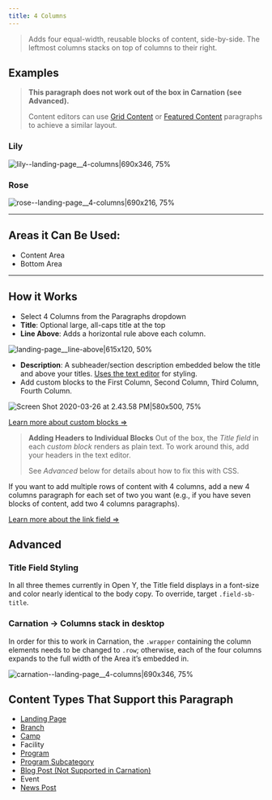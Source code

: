 ```yaml
---
title: 4 Columns
---
```


> Adds four equal-width, reusable blocks of content, side-by-side. The leftmost columns stacks on top of columns to their right.

## Examples

> **This paragraph does not work out of the box in Carnation (see Advanced).**
>
>Content editors can use [Grid Content](https://community.openymca.org/t/grid-content-paragraphs-open-y-user-docs/716) or [Featured Content](https://community.openymca.org/t/featured-content-paragraphs-open-y-user-docs/713) paragraphs to achieve a similar layout.
### Lily
![lily--landing-page__4-columns|690x346, 75%](upload://qDbiXOcJTlITS35qmjkpcL468jV.png)
### Rose
![rose--landing-page__4-columns|690x216, 75%](upload://5a76MKBOZX0ESRqTTaPnXhTADve.png)

---

## Areas it Can Be Used:

* Content Area
* Bottom Area

---
## How it Works
* Select 4 Columns from the Paragraphs dropdown
* **Title**: Optional large, all-caps title at the top
* **Line Above**: Adds a horizontal rule above each column.

![landing-page__line-above|615x120, 50%](upload://nvaYHUXy4C2JTaLL9d0hxlGVdJv.png)

* **Description**: A subheader/section description embedded below the title and above your titles. [Uses the text editor](https://community.openymca.org/c/Resources-and-training-for-content-editors/Learn-how-to-use-the-basic-text-editing-functions-available-to-content-editors) for styling.
* Add custom blocks to the First Column, Second Column, Third Column, Fourth Column.

![Screen Shot 2020-03-26 at 2.43.58 PM|580x500, 75%](upload://5w09U86JkdvGcMYRLRLyMD6lwKw.png)

[Learn more about custom blocks ⇒](https://community.openymca.org/t/blocks-website-structure-open-y-user-docs/733)

> **Adding Headers to Individual Blocks**
> Out of the box, the *Title field* in each *custom block* renders as plain text. To work around this, add your headers in the text editor.
>
> See *Advanced* below for details about how to fix this with CSS.

If you want to add multiple rows of content with 4 columns, add a new 4 columns paragraph for each set of two you want (e.g., if you have seven blocks of content, add two 4 columns paragraphs).

[Learn more about the link field ⇒](https://community.openymca.org/t/content-editing-basics-open-y-user-docs/732/2)

## Advanced
### Title Field Styling
In all three themes currently in Open Y, the Title field displays in a font-size and color nearly identical to the body copy. To override, target `.field-sb-title`.

### Carnation -> Columns stack in desktop

In order for this to work in Carnation, the `.wrapper` containing the column elements needs to be changed to `.row`; otherwise, each of the four columns expands to the full width of the Area it’s embedded in.

![carnation--landing-page__4-columns|690x346, 75%](upload://e5PN69yzVeeS8Svoco5QFXb7Qhy.png)

## Content Types That Support this Paragraph

* [Landing Page](https://community.openymca.org/t/landing-page-content-types-open-y-user-docs/667)
* [Branch](https://community.openymca.org/t/branch-content-types-open-y-user-docs/685)
* [Camp](https://community.openymca.org/t/camp-content-types-user-docs/690)
* Facility
* [Program](https://community.openymca.org/t/program-content-types-open-y-user-docs/691)
* [Program Subcategory](https://community.openymca.org/t/landing-page-content-types-open-y-user-docs/667)
* [Blog Post (Not Supported in Carnation)](https://community.openymca.org/t/blog-post-content-types-open-y-user-docs/693)
* Event
* [News Post](https://community.openymca.org/t/news-post-content-types-open-y-user-docs/694)